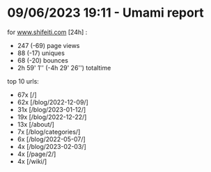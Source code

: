 # 09/06/2023 19:11 - Umami report
for www.shifeiti.com [24h] :

 - 247 (-69) page views
 - 88 (-17) uniques
 - 68 (-20) bounces
 - 2h 59' 1'' (-4h 29' 26'') totaltime


top 10 urls:
 - 67x [/]
 - 62x [/blog/2022-12-09/]
 - 31x [/blog/2023-01-12/]
 - 19x [/blog/2022-12-22/]
 - 13x [/about/]
 - 7x [/blog/categories/]
 - 6x [/blog/2022-05-07/]
 - 4x [/blog/2023-02-03/]
 - 4x [/page/2/]
 - 4x [/wiki/]


